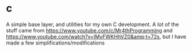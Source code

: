 # c
A simple base layer, and utilities for my own C development. A lot of the stuff came from https://www.youtube.com/c/Mr4thProgramming and https://www.youtube.com/watch?v=lMvFWKHhVZ0&amp;t=72s, but I have made a few simplifications/modifications 
